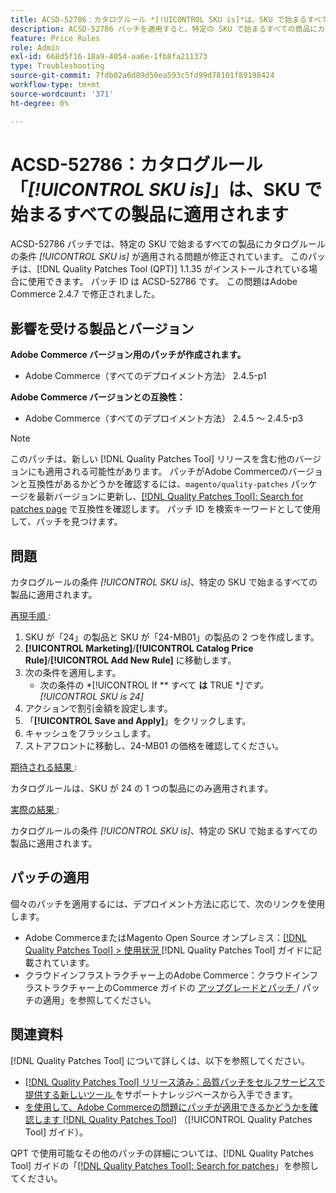 ```yaml
---
title: ACSD-52786：カタログルール *[!UICONTROL SKU is]*は、SKU で始まるすべての製品に適用されます
description: ACSD-52786 パッチを適用すると、特定の SKU で始まるすべての商品にカタログルール条件*[!UICONTROL SKU is]*が適用されるAdobe Commerceの問題が修正されます。
feature: Price Rules
role: Admin
exl-id: 668d5f16-18a9-4054-aa6e-1fb8fa211373
type: Troubleshooting
source-git-commit: 7fdb02a6d89d50ea593c5fd99d78101f89198424
workflow-type: tm+mt
source-wordcount: '371'
ht-degree: 0%

---
```


# ACSD-52786：カタログルール「*[!UICONTROL SKU is]*」は、SKU で始まるすべての製品に適用されます

ACSD-52786 パッチでは、特定の SKU で始まるすべての製品にカタログルールの条件 *[!UICONTROL SKU is]* が適用される問題が修正されています。 このパッチは、[!DNL Quality Patches Tool (QPT)] 1.1.35 がインストールされている場合に使用できます。 パッチ ID は ACSD-52786 です。 この問題はAdobe Commerce 2.4.7 で修正されました。

## 影響を受ける製品とバージョン

**Adobe Commerce バージョン用のパッチが作成されます。**

* Adobe Commerce（すべてのデプロイメント方法） 2.4.5-p1

**Adobe Commerce バージョンとの互換性：**

* Adobe Commerce（すべてのデプロイメント方法） 2.4.5 ～ 2.4.5-p3

>[!NOTE]
>
>このパッチは、新しい [!DNL Quality Patches Tool] リリースを含む他のバージョンにも適用される可能性があります。 パッチがAdobe Commerceのバージョンと互換性があるかどうかを確認するには、`magento/quality-patches` パッケージを最新バージョンに更新し、[[!DNL Quality Patches Tool]: Search for patches page](https://experienceleague.adobe.com/tools/commerce-quality-patches/index.html) で互換性を確認します。 パッチ ID を検索キーワードとして使用して、パッチを見つけます。

## 問題

カタログルールの条件 *[!UICONTROL SKU is]*、特定の SKU で始まるすべての製品に適用されます。

<u> 再現手順 </u>:

1. SKU が「24」の製品と SKU が「24-MB01」の製品の 2 つを作成します。
1. **[!UICONTROL Marketing]**/**[!UICONTROL Catalog Price Rule]**/**[!UICONTROL Add New Rule]** に移動します。
1. 次の条件を適用します。
   * 次の条件の *[!UICONTROL If ** すべて **は** TRUE **]*です。*[!UICONTROL SKU is 24]*
1. アクションで割引金額を設定します。
1. 「**[!UICONTROL Save and Apply]**」をクリックします。
1. キャッシュをフラッシュします。
1. ストアフロントに移動し、24-MB01 の価格を確認してください。

<u> 期待される結果 </u>:

カタログルールは、SKU が 24 の 1 つの製品にのみ適用されます。

<u> 実際の結果 </u>:

カタログルールの条件 *[!UICONTROL SKU is]*、特定の SKU で始まるすべての製品に適用されます。

## パッチの適用

個々のパッチを適用するには、デプロイメント方法に応じて、次のリンクを使用します。

* Adobe CommerceまたはMagento Open Source オンプレミス：[[!DNL Quality Patches Tool] > 使用状況 ](/help/tools/quality-patches-tool/usage.md)[!DNL Quality Patches Tool] ガイドに記載されています。
* クラウドインフラストラクチャー上のAdobe Commerce：クラウドインフラストラクチャー上のCommerce ガイドの [ アップグレードとパッチ ](https://experienceleague.adobe.com/docs/commerce-cloud-service/user-guide/develop/upgrade/apply-patches.html)/ パッチの適用」を参照してください。

## 関連資料

[!DNL Quality Patches Tool] について詳しくは、以下を参照してください。

* [[!DNL Quality Patches Tool]  リリース済み：品質パッチをセルフサービスで提供する新しいツール ](https://experienceleague.adobe.com/en/docs/commerce-operations/tools/quality-patches-tool/quality-patches-tool-to-self-serve-quality-patches) をサポートナレッジベースから入手できます。
* [ を使用して、Adobe Commerceの問題にパッチが適用できるかどうかを確認します  [!DNL Quality Patches Tool]](/help/tools/quality-patches-tool/patches-available-in-qpt/check-patch-for-magento-issue-with-magento-quality-patches.md) （[!UICONTROL Quality Patches Tool] ガイド）。


QPT で使用可能なその他のパッチの詳細については、[!DNL Quality Patches Tool] ガイドの「[[!DNL Quality Patches Tool]: Search for patches](https://experienceleague.adobe.com/tools/commerce-quality-patches/index.html)」を参照してください。
